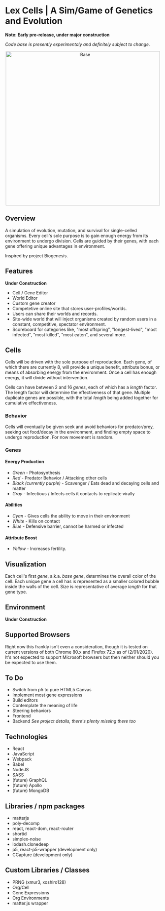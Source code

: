 # Lex Cells | A Sim/Game of Genetics and Evolution

**Note: Early pre-release, under major construction**

*Code base is presently experimentaly and definitely subject to change.*
<p align="center"><img src="./readme_imgs/demo2.gif" alt="Base" width="500"></p>

## Overview
A simulation of evolution, mutation, and survival for single-celled organisms.
Every cell's sole purpose is to gain enough energy from its environment to 
undergo division.  Cells are guided by their genes, with each gene offering
unique advantages in environment.

Inspired by project Biogenesis.

## Features

**Under Construction**
  * Cell / Gene Editor
  * World Editor
  * Custom gene creator
  * Competetive online site that stores user-profiles/worlds.  
  * Users can share their worlds and records.
  * Site-wide world that will inject organisms created by random users in
    a constant, competitive, spectator environment.
  * Scoreboard for categories like, "most offspring",
    "longest-lived", "most infected", "most killed", "most eaten", and several
    more.

## Cells
Cells will be driven with the sole purpose of reproduction.  Each gene, of which
there are currently 8, will provide a unique benefit, attribute bonus, or means
of absorbing energy from the environment.  Once a cell has enough energy, it
will divide without intervention.

Cells can have between 2 and 16 *genes*, each of which has a *length* factor.
The length factor will determine the effectiveness of that gene.  Multiple 
duplicate genes are possible, with the total *length* being added together for
cumulative effectiveness.

### Behavior
Cells will eventually be given seek and avoid behaviors for predator/prey,
seeking out food/decay in the environment, and finding empty space to undergo
reproduction.  For now movement is random.

### Genes
#### Energy Production
  * *Green* - Photosynthesis
  * *Red* - Predator Behavior / Attacking other cells
  * *Black (currently purple)* - Scavenger / Eats dead and decaying cells and matter
  * *Gray* - Infectious / Infects cells it contacts to replicate virally

#### Abilities
  * *Cyan* - Gives cells the ability to move in their environment
  * *White* - Kills on contact
  * *Blue* - Defensive barrier, cannot be harmed or infected

#### Attribute Boost
  * *Yellow* - Increases fertility.

## Visualization
Each cell's first *gene*, a.k.a. *base gene*, determines the overall color of
the cell.  Each unique gene a cell has is represented as a smaller colored
bubble inside the walls of the cell.  Size is representative of average
*length* for that gene type.

## Environment
**Under Construction**

## Supported Browsers
Right now this frankly isn't even a consideration, though
it is tested on current versions of both Chrome 80.x and Firefox 72.x
as of (2/01/2020).  It's not expected to support Microsoft
browsers but then neither should you be expected to use
them.

## To Do
* Switch from p5 to pure HTML5 Canvas
* Implement most gene expressions
* Build editors
* Contemplate the meaning of life
* Steering behaviors
* Frontend
* Backend
*See project details, there's plenty missing there too*



## Technologies
* React
* JavaScript
* Webpack
* Babel
* NodeJS
* SASS
* (future) GraphQL
* (future) Apollo
* (future) MongoDB

## Libraries / npm packages
* matterjs
* poly-decomp
* react, react-dom, react-router
* shortid
* simplex-noise
* lodash.clonedeep
* p5, react-p5-wrapper (development only)
* CCapture (development only)

## Custom Libraries / Classes
* PRNG (xmur3, xoshiro128)
* Org/Cell
* Gene Expressions
* Org Environments
* matter.js wrapper
